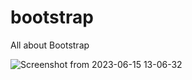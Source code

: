# bootstrap
All about Bootstrap

![Screenshot from 2023-06-15 13-06-32](https://github.com/Rupam0106/bootstrap/assets/135337100/976434a9-514e-45d9-84cf-2ae9b29ea3bb)




